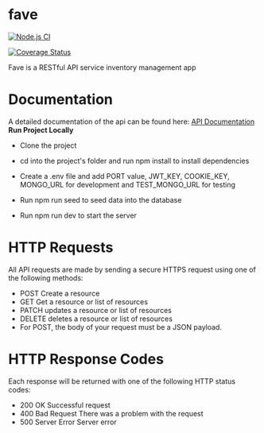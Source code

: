 # fave

[![Node.js CI](https://github.com/donaldcrane/fave/actions/workflows/.node.js.yml/badge.png)](https://github.com/donaldcrane/fave/actions/workflows/.node.js.yml)

[![Coverage Status](https://coveralls.io/repos/github/donaldcrane/fave/badge.png?branch=main)](https://coveralls.io/github/donaldcrane/fave?branch=main)

Fave is a RESTful API service inventory management app

# Documentation

A detailed documentation of the api can be found here: [API Documentation](https://documenter.getpostman.com/view/11971882/UzJLQGqL)
**Run Project Locally**

- Clone the project
- cd into the project's folder and run npm install to install dependencies
- Create a .env file and add PORT value, JWT_KEY, COOKIE_KEY, MONGO_URL for development and TEST_MONGO_URL for testing

- Run npm run seed to seed data into the database
- Run npm run dev to start the server

# HTTP Requests

All API requests are made by sending a secure HTTPS request using one of the following methods:

- POST Create a resource
- GET Get a resource or list of resources
- PATCH updates a resource or list of resources
- DELETE deletes a resource or list of resources
- For POST, the body of your request must be a JSON payload.

# HTTP Response Codes

Each response will be returned with one of the following HTTP status codes:

- 200 OK Successful request
- 400 Bad Request There was a problem with the request
- 500 Server Error Server error
